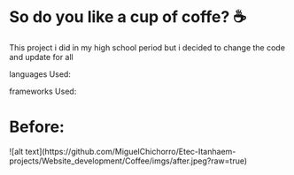 # So do you like a cup of coffe? ☕
This project i did in my high school period but i decided to change the code and update for all

languages Used:

frameworks Used:

<h1>Before:</h1>
![alt text](https://github.com/MiguelChichorro/Etec-Itanhaem-projects/Website_development/Coffee/imgs/after.jpeg?raw=true)